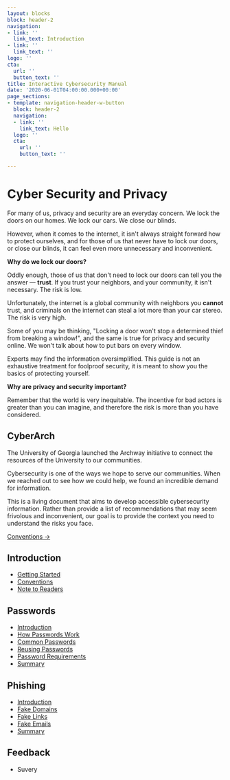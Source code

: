 ```yaml
---
layout: blocks
block: header-2
navigation:
- link: ''
  link_text: Introduction
- link: ''
  link_text: ''
logo: ''
cta:
  url: ''
  button_text: ''
title: Interactive Cybersecurity Manual
date: '2020-06-01T04:00:00.000+00:00'
page_sections:
- template: navigation-header-w-button
  block: header-2
  navigation:
  - link: ''
    link_text: Hello
  logo: ''
  cta:
    url: ''
    button_text: ''

---
```

# Cyber Security and Privacy

For many of us, privacy and security are an everyday concern. We lock the doors on our homes. We lock our cars. We close our blinds.

However, when it comes to the internet, it isn't always straight forward how to protect ourselves, and for those of us that never have to lock our doors, or close our blinds, it can feel even more unnecessary and inconvenient.

**Why do we lock our doors?**

Oddly enough, those of us that don't need to lock our doors can tell you the answer — **trust**. If you trust your neighbors, and your community, it isn't necessary. The risk is low.

Unfortunately, the internet is a global community with neighbors you **cannot** trust, and criminals on the internet can steal a lot more than your car stereo. The risk is very high.

Some of you may be thinking, "Locking a door won't stop a determined thief from breaking a window!", and the same is true for privacy and security online. We won't talk about how to put bars on every window.

Experts may find the information oversimplified. This guide is not an exhaustive treatment for foolproof security, it is meant to show you the basics of protecting yourself.

**Why are privacy and security important?**

Remember that the world is very inequitable. The incentive for bad actors is greater than you can imagine, and therefore the risk is more than you have considered.

## CyberArch

The University of Georgia launched the Archway initiative to connect the resources of the University to our communities.

Cybersecurity is one of the ways we hope to serve our communities. When we reached out to see how we could help, we found an incredible demand for information.

This is a living document that aims to develop accessible cybersecurity information. Rather than provide a list of recommendations that may seem frivolous and inconvenient, our goal is to provide the context you need to understand the risks you face.

[Conventions →](./conventions.html)







## Introduction

* [Getting Started](./getting_started.html)
* [Conventions](./conventions.html)
* [Note to Readers](./note_to_readers.html)

## Passwords

* [Introduction](./password_introduction.html)
* [How Passwords Work](./how_passwords_work.html)
* [Common Passwords](./common_passwords.html)
* [Reusing Passwords](./reusing_passwords.html)
* [Password Requirements](./password_requirements.html)
* [Summary](./passwords_summary.html)

## Phishing

* [Introduction](./phishing_introduction.html)
* [Fake Domains](./fake_domains.html)
* [Fake Links](./fake_links.html)
* [Fake Emails](./fake_emails.html)
* [Summary](./phishing_summary.html)

## Feedback

* Suvery